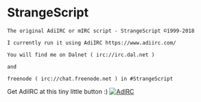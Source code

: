 # StrangeScript
```
The original AdiIRC or mIRC script - StrangeScript ©1999-2018

I currently run it using AdiIRC https://www.adiirc.com/

You will find me on Dalnet ( irc://irc.dal.net )

and

freenode ( irc://chat.freenode.net ) in #StrangeScript
```
Get AdiIRC at this tiny little button :)
[![AdIRC](icons/AdiIRC.ico)](https://www.adiirc.com)
